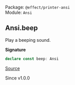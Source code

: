 Package: `@effect/printer-ansi`<br />
Module: `Ansi`<br />

## Ansi.beep

Play a beeping sound.

**Signature**

```ts
declare const beep: Ansi
```

[Source](https://github.com/Effect-TS/effect/tree/main/packages/printer-ansi/src/Ansi.ts#L300)

Since v1.0.0
